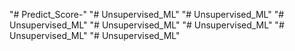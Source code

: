 "# Predict_Score-" 
"# Unsupervised_ML" 
"# Unsupervised_ML" 
"# Unsupervised_ML" 
"# Unsupervised_ML" 
"# Unsupervised_ML" 
"# Unsupervised_ML" 
"# Unsupervised_ML" 

